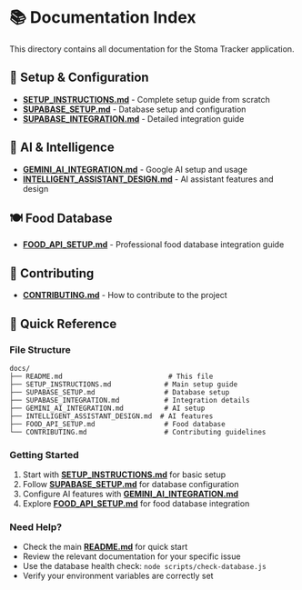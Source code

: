 # 📚 Documentation Index

This directory contains all documentation for the Stoma Tracker application.

## 📖 Setup & Configuration

- **[SETUP_INSTRUCTIONS.md](./SETUP_INSTRUCTIONS.md)** - Complete setup guide from scratch
- **[SUPABASE_SETUP.md](./SUPABASE_SETUP.md)** - Database setup and configuration
- **[SUPABASE_INTEGRATION.md](./SUPABASE_INTEGRATION.md)** - Detailed integration guide

## 🤖 AI & Intelligence

- **[GEMINI_AI_INTEGRATION.md](./GEMINI_AI_INTEGRATION.md)** - Google AI setup and usage
- **[INTELLIGENT_ASSISTANT_DESIGN.md](./INTELLIGENT_ASSISTANT_DESIGN.md)** - AI assistant features and design

## 🍽️ Food Database

- **[FOOD_API_SETUP.md](./FOOD_API_SETUP.md)** - Professional food database integration guide

## 🤝 Contributing

- **[CONTRIBUTING.md](./CONTRIBUTING.md)** - How to contribute to the project

## 📁 Quick Reference

### File Structure
```
docs/
├── README.md                          # This file
├── SETUP_INSTRUCTIONS.md             # Main setup guide
├── SUPABASE_SETUP.md                 # Database setup
├── SUPABASE_INTEGRATION.md           # Integration details
├── GEMINI_AI_INTEGRATION.md          # AI setup
├── INTELLIGENT_ASSISTANT_DESIGN.md  # AI features
├── FOOD_API_SETUP.md                 # Food database
└── CONTRIBUTING.md                   # Contributing guidelines
```

### Getting Started
1. Start with **[SETUP_INSTRUCTIONS.md](./SETUP_INSTRUCTIONS.md)** for basic setup
2. Follow **[SUPABASE_SETUP.md](./SUPABASE_SETUP.md)** for database configuration
3. Configure AI features with **[GEMINI_AI_INTEGRATION.md](./GEMINI_AI_INTEGRATION.md)**
4. Explore **[FOOD_API_SETUP.md](./FOOD_API_SETUP.md)** for food database integration

### Need Help?
- Check the main **[README.md](../README.md)** for quick start
- Review the relevant documentation for your specific issue
- Use the database health check: `node scripts/check-database.js`
- Verify your environment variables are correctly set
